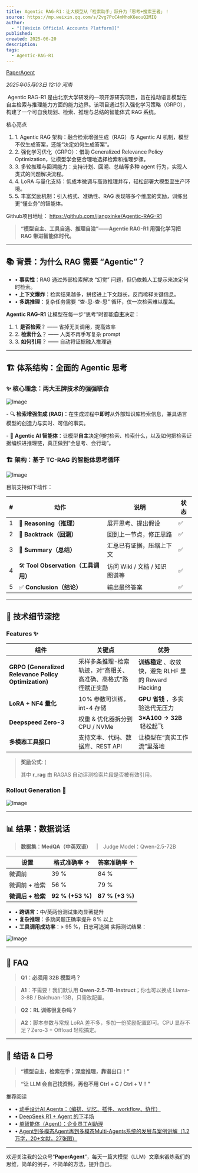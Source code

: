 ```yaml
---
title: Agentic RAG-R1：让大模型从「检索助手」跃升为「思考+搜索王者」！
source: https://mp.weixin.qq.com/s/2vg7PcC4mMhoK6eouQ2MIQ
author:
  - "[[Weixin Official Accounts Platform]]"
published: 
created: 2025-06-20
description: 
tags:
  - Agentic-RAG-R1
---
```

[PaperAgent](https://mp.weixin.qq.com/s/)

*2025年05月03日 12:10* *河南*

 Agentic RAG-R1 是由北京大学研发的一项开源研究项目，旨在推动语言模型在自主检索与推理能力方面的能力边界。该项目通过引入强化学习策略（GRPO），构建了一个可自我规划、检索、推理与总结的智能体式 RAG 系统。

核心亮点

1. 1\. Agentic RAG 架构：融合检索增强生成（RAG）与 Agentic AI 机制，模型不仅生成答案，还能“决定如何生成答案”。
2. 2\. 强化学习优化（GRPO）：借助 Generalized Relevance Policy Optimization，让模型学会更合理地选择检索和推理步骤。
3. 3\. 多轮推理与回溯能力：支持计划、回溯、总结等多种 agent 行为，实现人类式的问题解决流程。
4. 4\. LoRA 与量化支持：低成本微调与高效推理并存，轻松部署大模型至生产环境。
5. 5\. 丰富奖励机制：引入格式、准确性、RAG 表现等多个维度的奖励，训练出更“懂业务”的智能体。

Github项目地址： https://github.com/jiangxinke/Agentic-RAG-R1

> **“模型自主、工具自选、推理自洽”——Agentic RAG-R1 用强化学习把 RAG 带进智能体时代。**

---

## 📚 背景：为什么 RAG 需要 “Agentic”？

- • **事实性**：RAG 通过外部检索解决 “幻觉” 问题，但仍依赖人工提示来决定何时检索。
- • **上下文爆炸**：检索结果越多，拼接进上下文越长，反而稀释关键信息。
- • **多跳推理**：复杂任务需要 “查-思-查-思” 循环，仅一次检索难以覆盖。

**Agentic RAG-R1** 让模型在每一步“思考”时都能**自主**决定：

1. 1. **是否检索**？ —— 省掉无关调用，提高效率
2. 2. **检索什么**？ —— 人类不再手写复杂 prompt
3. 3. **如何引用**？ —— 自动将证据融入推理链

---

## 🏗️ 体系结构：全面的 Agentic 思考

### ✨ 核心理念：两大王牌技术的强强联合

  

![Image](https://mp.weixin.qq.com/s/www.w3.org/2000/svg'%20xmlns:xlink='http://www.w3.org/1999/xlink'%3E%3Ctitle%3E%3C/title%3E%3Cg%20stroke='none'%20stroke-width='1'%20fill='none'%20fill-rule='evenodd'%20fill-opacity='0'%3E%3Cg%20transform='translate(-249.000000,%20-126.000000)'%20fill='%23FFFFFF'%3E%3Crect%20x='249'%20y='126'%20width='1'%20height='1'%3E%3C/rect%3E%3C/g%3E%3C/g%3E%3C/svg%3E)

\- 🔍 **检索增强生成 (RAG)**：在生成过程中**即时**从外部知识库检索信息，兼具语言模型的创造力与实时、可信的事实。

\- 🤖 **Agentic AI 智能体**：让模型**自主**决定何时检索、检索什么，以及如何把检索证据编织进推理链，真正做到“会思考、会行动”。

### 🏗️ 架构：基于 TC-RAG 的智能体思考循环

![Image](https://mp.weixin.qq.com/s/www.w3.org/2000/svg'%20xmlns:xlink='http://www.w3.org/1999/xlink'%3E%3Ctitle%3E%3C/title%3E%3Cg%20stroke='none'%20stroke-width='1'%20fill='none'%20fill-rule='evenodd'%20fill-opacity='0'%3E%3Cg%20transform='translate(-249.000000,%20-126.000000)'%20fill='%23FFFFFF'%3E%3Crect%20x='249'%20y='126'%20width='1'%20height='1'%3E%3C/rect%3E%3C/g%3E%3C/g%3E%3C/svg%3E)

目前支持如下动作：

| # | 动作 | 说明 | 状态 |
| --- | --- | --- | --- |
| 1 | 🤔 **Reasoning（推理）** | 展开思考、提出假设 | ✅ |
| 2 | 🔄 **Backtrack（回溯）** | 回到上一节点，修正思路 | ✅ |
| 3 | 📝 **Summary（总结）** | 汇总已有证据，压缩上下文 | ✅ |
| 4 | 🛠️ **Tool Observation（工具调用）** | 访问 Wiki / 文档 / 知识图谱等 | ✅ |
| 5 | ✅ **Conclusion（结论）** | 输出最终答案 | ✅ |

---

## **🔬 技术细节深挖**

### Features ✨

| **组件** | **关键点** | **优势** |
| --- | --- | --- |
| **GRPO (Generalized Relevance Policy Optimization)** | 采样多条推理-检索轨迹，对“高相关、高准确、高格式”路径赋正奖励 | **训练稳定**  、收敛快，避免 RLHF 里的 Reward Hacking |
| **LoRA + NF4 量化** | 10 % 参数可训练，int-4 存储 | **GPU 省钱**  ，多实验迭代无压力 |
| **Deepspeed Zero-3** | 权重 & 优化器拆分到 CPU / NVMe | **3×A100 → 32B**   轻松起飞 |
| **多模态工具接口** | 支持文本、代码、数据库、REST API | 让模型在“真实工作流”里落地 |

> **奖励公式**: ( 
> 
> 其中 **r\_rag** 由 RAGAS 自动评测检索片段是否被有效引用。

### Rollout Generation 🔄

  

![Image](https://mp.weixin.qq.com/s/www.w3.org/2000/svg'%20xmlns:xlink='http://www.w3.org/1999/xlink'%3E%3Ctitle%3E%3C/title%3E%3Cg%20stroke='none'%20stroke-width='1'%20fill='none'%20fill-rule='evenodd'%20fill-opacity='0'%3E%3Cg%20transform='translate(-249.000000,%20-126.000000)'%20fill='%23FFFFFF'%3E%3Crect%20x='249'%20y='126'%20width='1'%20height='1'%3E%3C/rect%3E%3C/g%3E%3C/g%3E%3C/svg%3E)

---

## **📊 结果：数据说话**

> **数据集**：**MedQA（中英双语）** | Judge Model：Qwen-2.5-72B

| **设置** | **格式准确率 ↑** | **答案准确率 ↑** |
| --- | --- | --- |
| 微调前 | 39 % | 84 % |
| 微调前 + 检索 | 56 % | 79 % |
| **微调后 + 检索** | **92 % (+53 %)** | **87 % (+3 %)** |

- • **跨语言**：中/英两份测试集均显著提升
- • **复杂推理**：多跳问题正确率提升 8 % 以上
- • **工具调用成功率**：> 95 %，日志可追溯
实际测试结果：

![Image](https://mp.weixin.qq.com/s/www.w3.org/2000/svg'%20xmlns:xlink='http://www.w3.org/1999/xlink'%3E%3Ctitle%3E%3C/title%3E%3Cg%20stroke='none'%20stroke-width='1'%20fill='none'%20fill-rule='evenodd'%20fill-opacity='0'%3E%3Cg%20transform='translate(-249.000000,%20-126.000000)'%20fill='%23FFFFFF'%3E%3Crect%20x='249'%20y='126'%20width='1'%20height='1'%3E%3C/rect%3E%3C/g%3E%3C/g%3E%3C/svg%3E)

---

## **💬 FAQ**

> **Q1：必须用 32B 模型吗？**

> **A1**：不需要！我们默认用 **Qwen-2.5-7B-Instruct**；你也可以换成 Llama-3-8B / Baichuan-13B，只需改配置。

> **Q2：RL 训练很复杂吗？**

> **A2**：脚本参数与常规 LoRA 差不多，多加一份奖励配置即可。CPU 显存不足？Zero-3 + Offload 轻松搞定。

---

## **📢 结语 & 口号**

> **“模型自主，检索在手；深度推理，靠谱出口！”**

> **“让 LLM 会自己找资料，再也不用 Ctrl + C / Ctrl + V！”**

  

推荐阅读

- • [动手设计AI Agents：（编排、记忆、插件、workflow、协作）](https://mp.weixin.qq.com/s?__biz=Mzk0MTYzMzMxMA==&mid=2247492838&idx=2&sn=1e25832e7300ef312721325d0def30b4&scene=21#wechat_redirect)
- • [DeepSeek R1 + Agent 的下半场](https://mp.weixin.qq.com/s?__biz=Mzk0MTYzMzMxMA==&mid=2247492838&idx=1&sn=9b9bf873261c9b2239b97b70effc441f&scene=21#wechat_redirect)
- • [单智能体（Agent）：企业员工AI助理](https://mp.weixin.qq.com/s?__biz=Mzk0MTYzMzMxMA==&mid=2247493278&idx=2&sn=ab698d56a22b8f70f6c8ad1db7495e4c&scene=21#wechat_redirect)
- • [Agent到多模态Agent再到多模态Multi-Agents系统的发展与案例讲解（1.2万字，20+文献，27张图）](http://mp.weixin.qq.com/s?__biz=Mzk0MTYzMzMxMA==&mid=2247485322&idx=1&sn=71ffb345fca514aa5ce2848cb2c9f071&chksm=c2ce3dfbf5b9b4edd5b98e45c6179890bdea748fb5220636d25f42006954ea5c81afa8735725&scene=21#wechat_redirect)

---

欢迎关注我的公众号“**PaperAgent**”，每天一篇大模型（LLM）文章来锻炼我们的思维，简单的例子，不简单的方法，提升自己。